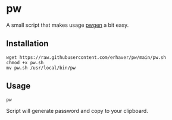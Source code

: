 # pw
A small script that makes usage [pwgen](https://linux.die.net/man/1/pwgen "pwgen") a bit easy.

## Installation

```
wget https://raw.githubusercontent.com/erhaver/pw/main/pw.sh
chmod +x pw.sh
mv pw.sh /usr/local/bin/pw
```

## Usage

```
pw
```

Script will generate password and copy to your clipboard.
